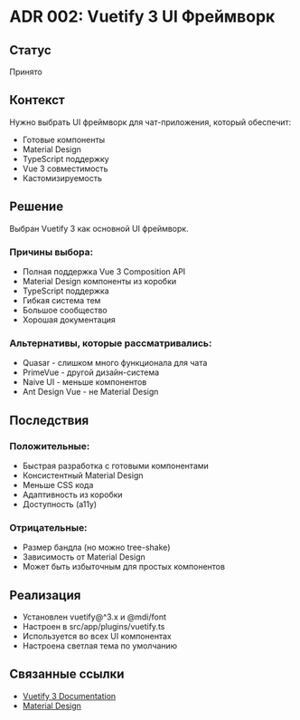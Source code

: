 # ADR 002: Vuetify 3 UI Фреймворк

## Статус

Принято

## Контекст

Нужно выбрать UI фреймворк для чат-приложения, который обеспечит:

- Готовые компоненты
- Material Design
- TypeScript поддержку
- Vue 3 совместимость
- Кастомизируемость

## Решение

Выбран Vuetify 3 как основной UI фреймворк.

### Причины выбора:

- Полная поддержка Vue 3 Composition API
- Material Design компоненты из коробки
- TypeScript поддержка
- Гибкая система тем
- Большое сообщество
- Хорошая документация

### Альтернативы, которые рассматривались:

- Quasar - слишком много функционала для чата
- PrimeVue - другой дизайн-система
- Naive UI - меньше компонентов
- Ant Design Vue - не Material Design

## Последствия

### Положительные:

- Быстрая разработка с готовыми компонентами
- Консистентный Material Design
- Меньше CSS кода
- Адаптивность из коробки
- Доступность (a11y)

### Отрицательные:

- Размер бандла (но можно tree-shake)
- Зависимость от Material Design
- Может быть избыточным для простых компонентов

## Реализация

- Установлен vuetify@^3.x и @mdi/font
- Настроен в src/app/plugins/vuetify.ts
- Используется во всех UI компонентах
- Настроена светлая тема по умолчанию

## Связанные ссылки

- [Vuetify 3 Documentation](https://vuetifyjs.com/)
- [Material Design](https://material.io/design)
